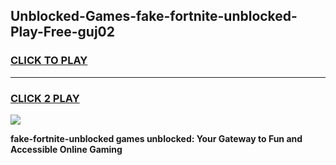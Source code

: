 
## Unblocked-Games-fake-fortnite-unblocked-Play-Free-guj02
<h3>
<a href="https://premium76.site?title=fake-fortnite-unblocked&ref=23A">CLICK TO PLAY</a></h3>
<hr>

<h3>
<a href="https://premium76.site?title=fake-fortnite-unblocked&ref=23A">CLICK 2 PLAY</a>
  
</h3>

<a href="https://premium76.site?title=fake-fortnite-unblocked&ref=23A"><img src="https://clearcache.store/games.png"></a>


**fake-fortnite-unblocked games unblocked: Your Gateway to Fun and Accessible Online Gaming**
